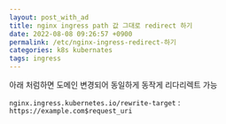 ```yaml
---
layout: post_with_ad
title: nginx ingress path 값 그대로 redirect 하기
date: 2022-08-08 09:26:57 +0900
permalink: /etc/nginx-ingress-redirect-하기
categories: k8s kubernates
tags: ingress
---
```


아래 처럼하면 도메인 변경되어 동일하게 동작게 리다리렉트 가능

`nginx.ingress.kubernetes.io/rewrite-target` : `https://example.com$request_uri`
